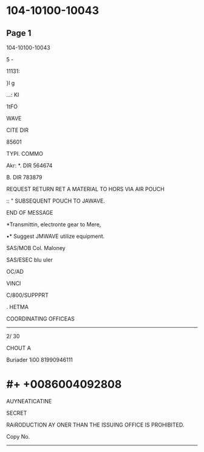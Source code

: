 # 104-10100-10043

## Page 1

104-10100-10043

5 -

11131:

}l g

...: KI

1tFO

WAVE

CITE DIR

85601

TYPI. COMMO

Akr: *. DIR 564674

B. DIR 783879

REQUEST RETURN RET A MATERIAL TO HORS VIA AIR POUCH

:: " SUBSEQUENT POUCH TO JAWAVE.

END OF MESSAGE

*Transmittin, electronte gear to Mere,

•* Suggest JMWAVE utilize equipment.

SAS/MOB Col. Maloney

SAS/ESEC blu uler

OC/AD

VINCI

C/800/SUPPPRT

. HETMA

COORDINATING OFFICEAS

------

2/ 30

CHOUT A

Buriader 1i00 81990946111

# #+ +0086004092808

AUYNEATICATINE

SECRET

RAiRODUCTION AY ONER THAN THE ISSUING OFFICE IS PROHIBITED.

Copy No.

---

